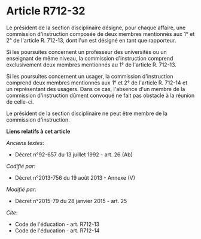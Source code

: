 # Article R712-32

Le président de la section disciplinaire désigne, pour chaque affaire, une commission d'instruction composée de deux membres
mentionnés aux 1° et 2° de l'article R. 712-13, dont l'un est désigné en tant que rapporteur. 

Si les poursuites concernent un professeur des universités ou un enseignant de même niveau, la commission d'instruction
comprend exclusivement deux membres mentionnés au 1° de l'article R. 712-13. 

Si les poursuites concernent un usager, la commission d'instruction comprend deux membres mentionnés aux 1° et 2° de
l'article R. 712-14 et un représentant des usagers. Dans ce cas, l'absence d'un membre de la commission d'instruction dûment
convoqué ne fait pas obstacle à la réunion de celle-ci.

Le président de la section disciplinaire ne peut être membre de la commission d'instruction.

**Liens relatifs à cet article**

_Anciens textes_:

  - Décret n°92-657 du 13 juillet 1992 - art. 26 (Ab)

_Codifié par_:

  - Décret n°2013-756 du 19 août 2013 -  Annexe (V)

_Modifié par_:

  - Décret n°2015-79 du 28 janvier 2015 - art. 25

_Cite_:

  - Code de l'éducation - art. R712-13
  - Code de l'éducation - art. R712-14
